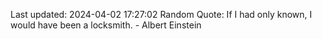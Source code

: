 Last updated: 2024-04-02 17:27:02
Random Quote: If I had only known, I would have been a locksmith. - Albert Einstein
